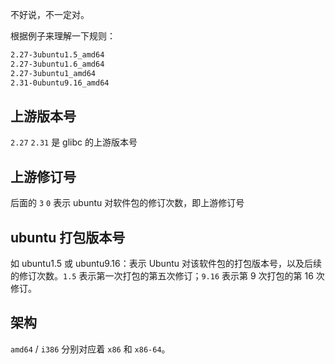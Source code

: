 不好说，不一定对。

根据例子来理解一下规则：

```bash
2.27-3ubuntu1.5_amd64
2.27-3ubuntu1.6_amd64
2.27-3ubuntu1_amd64
2.31-0ubuntu9.16_amd64
```

## 上游版本号

`2.27` `2.31` 是 glibc 的上游版本号

## 上游修订号

后面的 `3` `0` 表示 ubuntu 对软件包的修订次数，即上游修订号

## ubuntu 打包版本号

如 ubuntu1.5 或 ubuntu9.16：表示 Ubuntu 对该软件包的打包版本号，以及后续的修订次数。`1.5` 表示第一次打包的第五次修订；`9.16` 表示第 9 次打包的第 16 次修订。

## 架构

`amd64` / `i386` 分别对应着 `x86` 和 `x86-64`。